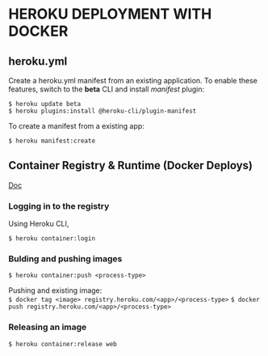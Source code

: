# HEROKU DEPLOYMENT WITH DOCKER

## heroku.yml

Create a heroku.yml manifest from an existing application. To enable these features, switch to the **beta** CLI and install *manifest* plugin:

`$ heroku update beta`  
`$ heroku plugins:install @heroku-cli/plugin-manifest` 

To create a manifest from a existing app:

`$ heroku manifest:create`

## Container Registry & Runtime (Docker Deploys)

[Doc](https://devcenter.heroku.com/articles/container-registry-and-runtime)

### Logging in to the registry

Using Heroku CLI,  

`$ heroku container:login`

### Bulding and pushing images

`$ heroku container:push <process-type>`

Pushing and existing image:   
`$ docker tag <image> registry.heroku.com/<app>/<process-type>`
`$ docker push registry.heroku.com/<app>/<process-type>`

### Releasing an image

`$ heroku container:release web`